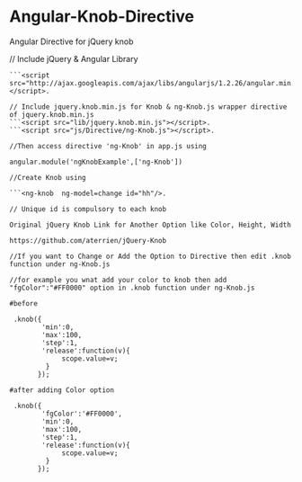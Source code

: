 # Angular-Knob-Directive
Angular Directive for jQuery knob

// Include jQuery & Angular Library

```<script src="http://ajax.googleapis.com/ajax/libs/jquery/1.9.0/jquery.min.js"></script>.
```<script src="http://ajax.googleapis.com/ajax/libs/angularjs/1.2.26/angular.min.js"></script>.

// Include jquery.knob.min.js for Knob & ng-Knob.js wrapper directive of jquery.knob.min.js
```<script src="lib/jquery.knob.min.js"></script>.
```<script src="js/Directive/ng-Knob.js"></script>.

//Then access directive 'ng-Knob' in app.js using

angular.module('ngKnobExample',['ng-Knob'])

//Create Knob using 

```<ng-knob  ng-model=change id="hh"/>.

// Unique id is compulsory to each knob 

Original jQuery Knob Link for Another Option like Color, Height, Width

https://github.com/aterrien/jQuery-Knob

//If you want to Change or Add the Option to Directive then edit .knob function under ng-Knob.js 

//for example you wnat add your color to knob then add  "fgColor":"#FF0000" option in .knob function under ng-Knob.js 

#before 

 .knob({
        'min':0,
        'max':100,
        'step':1,
        'release':function(v){
             scope.value=v;
         }
       });      

#after adding Color option  

 .knob({
        'fgColor':'#FF0000',
        'min':0,
        'max':100,
        'step':1,
        'release':function(v){
             scope.value=v;
         }
       });      